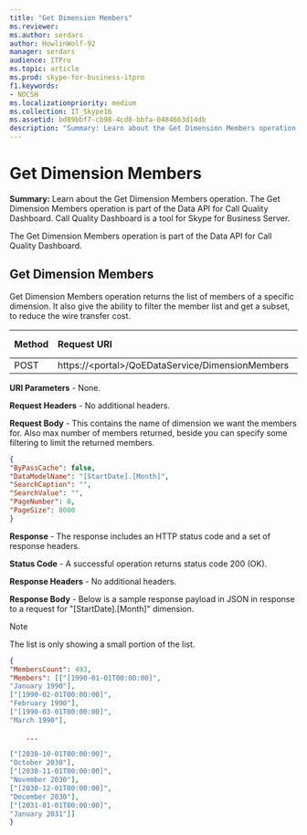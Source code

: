 ```yaml
---
title: "Get Dimension Members"
ms.reviewer: 
ms.author: serdars
author: HowlinWolf-92
manager: serdars
audience: ITPro
ms.topic: article
ms.prod: skype-for-business-itpro
f1.keywords:
- NOCSH
ms.localizationpriority: medium
ms.collection: IT_Skype16
ms.assetid: bd89bbf7-cb98-4cd8-bbfa-0484663d14db
description: "Summary: Learn about the Get Dimension Members operation. The Get Dimension Members operation is part of the Data API for Call Quality Dashboard. Call Quality Dashboard is a tool for Skype for Business Server."
---
```


# Get Dimension Members
 
**Summary:** Learn about the Get Dimension Members operation. The Get Dimension Members operation is part of the Data API for Call Quality Dashboard. Call Quality Dashboard is a tool for Skype for Business Server.
  
The Get Dimension Members operation is part of the Data API for Call Quality Dashboard.
  
## Get Dimension Members

Get Dimension Members operation returns the list of members of a specific dimension. It also give the ability to filter the member list and get a subset, to reduce the wire transfer cost.
  

|**Method**|**Request URI**|**HTTP Version**|
|:-----|:-----|:-----|
|POST  <br/> |https://\<portal\>/QoEDataService/DimensionMembers  <br/> |HTTP/1.1  <br/> |
   
 **URI Parameters** - None.
  
 **Request Headers** - No additional headers.
  
 **Request Body** - This contains the name of dimension we want the members for. Also max number of members returned, beside you can specify some filtering to limit the returned members.
  
```json
{
"ByPassCache": false,
"DataModelName": "[StartDate].[Month]",
"SearchCaption": "",
"SearchValue": "",
"PageNumber": 0,
"PageSize": 8000
}
```

 **Response** - The response includes an HTTP status code and a set of response headers.
  
 **Status Code** - A successful operation returns status code 200 (OK).
  
 **Response Headers** - No additional headers.
  
 **Response Body** - Below is a sample response payload in JSON in response to a request for "[StartDate].[Month]" dimension.
  
> [!NOTE]
> The list is only showing a small portion of the list. 
  
```json
{
"MembersCount": 493,
"Members": [["[1990-01-01T00:00:00]",
"January 1990"],
["[1990-02-01T00:00:00]",
"February 1990"],
["[1990-03-01T00:00:00]",
"March 1990"],
 
    ...
    
["[2030-10-01T00:00:00]",
"October 2030"],
["[2030-11-01T00:00:00]",
"November 2030"],
["[2030-12-01T00:00:00]",
"December 2030"],
["[2031-01-01T00:00:00]",
"January 2031"]]
}
```
